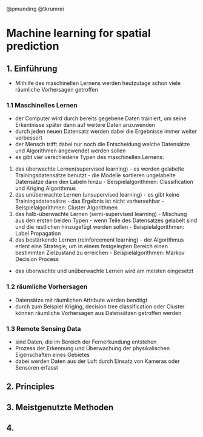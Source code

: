 @pmunding @tkrumrei

# Machine learning for spatial prediction
## 1. Einführung 
  - Mithilfe des maschinellen Lernens werden heutzutage schon viele räumliche Vorhersagen getroffen 
### 1.1 Maschinelles Lernen
  - der Computer wird durch bereits gegebene Daten trainiert, um seine Erkentnisse später dann auf weitere Daten anzuwenden
  - durch jeden neuen Datensatz werden dabei die Ergebnisse immer weiter verbessert
  - der Mensch trifft dabei nur noch die Entscheidung welche Datensätze und Algorithmen angewendet werden sollen
  - es gibt vier verschiedene Typen des maschinellen Lernens:
  1. das überwachte Lernen(supervised learning)
    - es werden gelabelte Trainingsdatensätze benutzt
    - die Modelle sortieren ungelabelte Datensätze dann den Labeln hinzu 
    - Beispielalgorithmen: Classification und Kriging Algorithmus
  2. das unüberwachte Lernen (unsupervised learning)
    - es gibt keine Trainingsdatensätze
    - das Ergebnis ist nicht vorhersehbar
    - Beispielalgorithmen: Cluster Algorithmen
  3. das halb-überwachte Lernen (semi-supervised learning)
    - Mischung aus den ersten beiden Typen 
    - wenn Teile des Datensatzes gelabelt sind und die restlichen hinzugefügt werden sollen 
    - Beispielalgorithmen: Label Propagation
  4. das bestärkende Lernen (reinforcement learning)
    - der Algorithmus erlent eine Strategie, um in einem festgelegten Bereich einen bestimmten Zielzustand zu erreichen
    - Beispielalgorithmen: Markov Decision Process
  - das überwachte und unüberwachte Lernen wird am meisten eingesetzt
### 1.2 räumliche Vorhersagen 
  - Datensätze mit räumlichen Attribute werden benötigt
  - durch zum Beispiel Kriging, decision tree classification oder Cluster können räumliche Vorhersagen aus Datensätzen getroffen werden
### 1.3 Remote Sensing Data
  - sind Daten, die im Bereich der Fernerkundung entstehen
  - Prozess der Erkennung und Überwachung der physikalischen Eigenschaften eines Gebietes
  - dabei werden Daten aus der Luft durch Einsatz von Kameras oder Sensoren erfasst
## 2. Principles
## 3. Meistgenutzte Methoden
## 4. 
